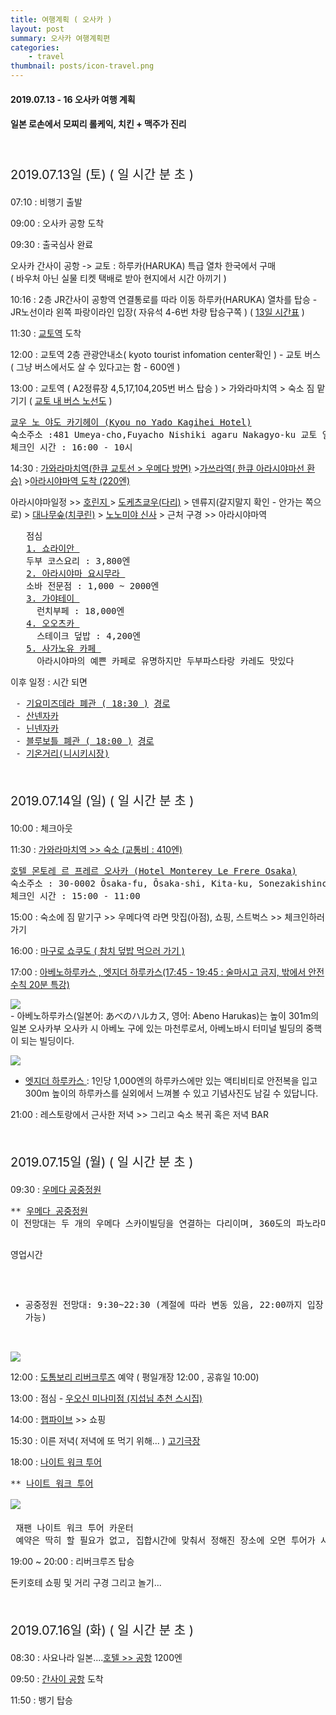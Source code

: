 ```yaml
---
title: 여행계획 ( 오사카 )
layout: post
summary: 오사카 여행계획편
categories: 
    - travel
thumbnail: posts/icon-travel.png
---
```

#### 2019.07.13 - 16 오사카 여행 계획
#### 일본 로손에서 모찌리 롤케익, 치킨 + 맥주가 진리 
<br/>
<p class="text-danger bold-text" style="font-size:20px">2019.07.13일 (토) ( <span id="days"></span>일 <span id="hour"></span>시간 <span id="minute"></span>분 <span id="second"></span>초 )</p> 
<p>07:10 : 비행기 출발</p>
<p>09:00 : 오사카 공항 도착</p>
<p>09:30 : 출국심사 완료</p>
<p class="text-danger">오사카 간사이 공항 -> 교토 : 하루카(HARUKA) 특급 열차 한국에서 구매 <br/> ( 바우처 아닌 실물 티켓 택배로 받아 현지에서 시간 아끼기 )</p>
<p>10:16 : 2층 JR간사이 공항역 연결통로를 따라 이동 하루카(HARUKA) 열차를 탑승 - JR노선이라 왼쪽 파랑이라인 입장( 자유석 4-6번 차량 탑승구쪽 ) ( <a href="http://time.jr-odekake.net/cgi-bin/mydia.cgi?MODE=11&FUNC=0&EKI=Kansai-airport&SENK=&DIR=&DDIV=&CDAY=&DITD=&DATE=20190713&COMPANY_CODE=401&COUNTRY_CODE=en&INBOUND_CODE=7&yearmonth=201907&day=13&x=60&y=4" target="_blank">13일 시간표</a> )</p>
<p>11:30 : <a href="https://goo.gl/maps/wEuNDVrJaJDevKS58" target="_blank">교토역</a> 도착</p>
<p>12:00 : 교토역 2층 관광안내소( kyoto tourist infomation center확인 ) - 교토 버스 ( 그냥 버스에서도 살 수 있다고는 함 - 600엔 )</p>
<p>13:00 : 교토역 ( A2정류장 4,5,17,104,205번 버스 탑승 ) > 가와라마치역 > 숙소 짐 맡기기 ( <a href="https://www2.city.kyoto.lg.jp/kotsu/webguide/ko/comm/routemap.html" target="_blank">교토 내 버스 노선도</a> )</p>
<pre>
<a href="https://maps.app.goo.gl/h8abA2UkoY3wonLR8" target="_blank">쿄우 노 야도 카기헤이 (Kyou no Yado Kagihei Hotel)</a>
숙소주소 :481 Umeya-cho,Fuyacho Nishiki agaru Nakagyo-ku 교토 일본 604-8057
체크인 시간 : 16:00 - 10시
</pre>
<p>14:30 : <a href="https://goo.gl/maps/LJEUdtrEjh8H4RvM8" target="_blank">가와라마치역(한큐 교토선 > 우메다 방면)</a> ><a href="https://goo.gl/maps/8SvPUBt6kDpjXarP6" target="_blank">가쓰라역( 한큐 아라시야마선 환승)</a> ><a href="https://goo.gl/maps/8SvPUBt6kDpjXarP6" target="_blank">아라시야마역 도착 (220엔)</a></p>
<p class="bold-text text-danger"> 아라시야마일정 >> <a href="https://goo.gl/maps/XbQkSSB7rY5RbBQX6" target="_blank"> 호린지 </a> > <a href="https://goo.gl/maps/u1QjxEFhDdqeXpTW7" target="_blank">도케츠쿄우(다리)</a> > 덴류지(갈지말지 확인 - 안가는 쪽으로) > <a href="https://g.page/arashiyama-bamboo-forest?share" target="_blank">대나무숲(치쿠린)</a>  >  <a href="https://goo.gl/maps/Jsae4hVS3yz12Nxk9" target="_blank">노노미야 신사</a> 
> 근처 구경 >> 아라시야마역 </p>
<pre>
   점심
   <a href="https://goo.gl/maps/2rUL8d4ULVp5QWK69" target="_blank">1. 쇼라이안 </a>
   두부 코스요리 : 3,800엔
   <a href="https://goo.gl/maps/9XUbFoNvHhSqpFJw6" target="_blank">2. 아라시야마 요시무라 </a>
   소바 전문점 : 1,000 ~ 2000엔
   <a href="https://goo.gl/maps/T1WHKXDdTaLc9Ja5A" target="_blank">3. 가야테이 </a>
     런치부페 : 18,000엔
   <a href="https://goo.gl/maps/Nj5rGjA85owoMLEt6" target="_blank">4. 오오츠카 </a>
     스테이크 덮밥 : 4,200엔
   <a href="https://goo.gl/maps/oUjUBrtwSowEhykf6" target="_blank">5. 사가노유 카페 </a>
     아라시야마의 예쁜 카페로 유명하지만 두부파스타랑 카레도 맛있다
</pre>
<p>이후 일정 : 시간 되면</p>
<pre>
 - <a href="https://goo.gl/maps/h3vFBBa3VT3qpvZR7" target="_blank">기요미즈데라 폐관 ( 18:30 )</a> <a href="https://goo.gl/maps/qYq3SgC9ahEpsYM87" target="_blank">경로</a>
 - <a href="https://goo.gl/maps/igtyZUPy4QWsKgQa9" target="_blank">산넨자카</a> 
 - <a href="https://goo.gl/maps/2EpJhLgrAczRVysD7" target="_blank">닌넨자카</a> 
 - <a href="https://goo.gl/maps/f2rCAYPbQ5vnVCdd9" target="_blank">블루보틀 폐관 ( 18:00 )</a> <a href="https://goo.gl/maps/zfB9tVMf1tnqjkr89" target="_blank">경로</a>
 - <a href="https://goo.gl/maps/mUqhSrsGCCALj17Z7" target="_blank">기온거리(니시키시장)</a>
</pre>
<br/>
<p class="text-danger bold-text" style="font-size:20px">2019.07.14일 (일) ( <span id="days2"></span>일 <span id="hour2"></span>시간 <span id="minute2"></span>분 <span id="second2"></span>초 )</p>
<p>10:00 : 체크아웃</p>
<p>11:30 : <a href="https://goo.gl/maps/P8671AMxdeFc7a8NA" target="_blank">가와라마치역 >> 숙소 (교통비 : 
410엔)</a> </p>
<pre>
<a href="https://goo.gl/maps/vGdtQjjqkJcPancf6" target="_blank">호텔 몬토레 르 프레르 오사카 (Hotel Monterey Le Frere Osaka)</a>
숙소주소 : 30-0002 Ōsaka-fu, Ōsaka-shi, Kita-ku, Sonezakishinchi, 1-chōme−12, 曽根崎新地 1丁目 12番8号
체크인 시간 : 15:00 - 11:00
</pre>
<p>15:00 : 숙소에 짐 맡기구 >> 우메다역 라면 맛집(아점), 쇼핑, 스트벅스 >> 체크인하러가기 </p>
<p>16:00 : <a href="https://goo.gl/maps/Lt7SoiYR56Fb6wE99" target="_blank">마구로 쇼쿠도 ( 참치 
덮밥 먹으러 가기
)</a></p>
<p>17:00 : <a href="https://goo.gl/maps/rGsokHnyQFRjMswh6" target="_blank">아베노하루카스 ,
엣지더 하루카스(17:45 - 19:45 : 술마시고 금지, 밖에서 안전수칙 20분 특강)</a></p>
<img src="/assets/img/posts/travel/abeno-300.png" class="ratio-100" style="max-width:757px;"/> <br/>
 - 아베노하루카스(일본어: あべのハルカス, 영어: Abeno Harukas)는 높이 301m의 일본 오사카부 오사카 시 아베노 구에 있는 마천루로서, 아베노바시 터미널 빌딩의 중핵이 되는 빌딩이다.<br/>
 
<img src="/assets/img/posts/travel/edge-haru.png" class="ratio-100" style="max-width:555px;"><br/>
 - <a href="https://www.abenoharukas-300.jp/observatory/edge/kr/" target="_blank"> 엣지더 하루카스 </a>  : 1인당 1,000엔의 하루카스에만 있는 액티비티로 안전복을 입고 300m 높이의 하루카스를 실외에서 느껴볼 수 있고 기념사진도 남길 수 있답니다.

<p>21:00 : 레스토랑에서 근사한 저녁 >> 그리고 숙소 복귀 혹은 저녁 BAR</p>
<br/>
<p class="text-danger bold-text" style="font-size:20px">2019.07.15일 (월) ( <span id="days3"></span>일 <span id="hour3"></span>시간 <span id="minute3"></span>분 <span id="second3"></span>초 )</p>
<p> 09:30 : <a href="https://goo.gl/maps/4vr1eNNRxiCCeaUS9" target="_blank">우메다 공중정원</a></p>
<pre>
** <a class="bold-text" href="https://osaka-info.jp/ko/page/umeda-sky-building" target="_blank">우메다 공중정원</a>
이 전망대는 두 개의 우메다 스카이빌딩을 연결하는 다리이며, 360도의 파노라마 전경을 장애물 없이 볼 수 있도록 설계된 도너츠 형태의 지붕이 특징이다. 멋진 광경을 즐기면서 지상 170m에서 부는 바람을 직접 느낄 수 있다.이 전망대에서 낮에는 오사카시내뿐만 아니라 멀리 떨어진 아와지 섬도 볼 수가 있고, 밤에는 화려한 오사카의 야경을 감상할 수 있다. 빌딩 지하에는1920년대 오사카의 전통 이미지를 지닌 타키미코지라는 음식가가 있다.

<span class="bold-text">영업시간</span>
 - 공중정원 전망대: 9:30~22:30 (계절에 따라 변동 있음, 22:00까지 입장 가능) 
<img src="/assets/img/posts/travel/sky-park.png" class="ratio-100" style="max-width:658px;" />
</pre>
<p> 12:00 : <a href="https://goo.gl/maps/WMSAWRmeN6DSNfVc6" target="_blank">도톰보리 리버크루즈</a> 예약 ( 평일개장 12:00 , 공휴일 10:00)</p>
<p> 13:00 : 점심 - <a href="https://goo.gl/maps/NNQLSZnDSCiGhwFc8" target="_blank">우오신 미나미점 (지섭님 추천 스시집)</a></p>
<p> 14:00 : <a href="https://goo.gl/maps/x3PXSRYKtHZc1aAR8" target="_blank">햅파이브</a> >> 쇼핑</p>
<p> 15:30 : 이른 저녁( 저녁에 또 먹기 위해... ) <a href=" https://goo.gl/maps/NPnZBYDp38Ku1iR88" target="_blank">고기극장</a></p>
<p> 18:00 : <a href="https://goo.gl/maps/Zuom5MAoGitQVNmf9" target="_blank">나이트 워크 투어</a> </p>
<pre>
** <a class="bold-text" href="https://nightwalk.jp/ko/" target="_blank">나이트 워크 투어</a> <br/>
<img src="/assets/img/posts/travel/Nitght-walk-tour.png" class="ratio-100" style="max-width:1030px;"/> <br/>
 재팬 나이트 워크 투어 카운터
 예약은 딱히 할 필요가 없고, 집합시간에 맞춰서 정해진 장소에 오면 투어가 시작되는 형태.
</pre>

<p> 19:00 ~ 20:00 : 리버크루즈 탑승</p>
<p> 돈키호테 쇼핑 및 거리 구경 그리고 놀기...</p>

<br/>
<p class="text-danger bold-text" style="font-size:20px">2019.07.16일 (화) ( <span id="days4"></span>일 <span id="hour4"></span>시간 <span id="minute4"></span>분 <span id="second4"></span>초 )</p>
<p>08:30 : 사요나라 일본....<a href="https://goo.gl/maps/1A4k1Ehw8owcrKUS8" target="_blank">호텔 >> 공항</a> 1200엔</p>
<p>09:50 : <a href="https://goo.gl/maps/rtoctYw3sAHTrt3j8" target="_blank"> 간사이 공항</a> 도착</p>
<p>11:50 : 뱅기 탑승</p>
 
<script async type="text/javascript">
getTime();

function getTime(){
    var date        = new Date();
    var targetData  = new Date('2019-07-13T07:10:00');
    var interval    = targetData - date;
    var getDate     = changeDate( interval, [12,30.4375,24,60,60,1000] );
    $('#days').text(getDate[2])
    $('#hour').text(getDate[3])
    $('#minute').text(getDate[4])
    $('#second').text(getDate[5])
    
    targetData  = new Date('2019-07-14T00:00:00');
    interval    = targetData - date;
    getDate     = changeDate( interval, [12,30.4375,24,60,60,1000] );
    $('#days2').text(getDate[2])
    $('#hour2').text(getDate[3])
    $('#minute2').text(getDate[4])
    $('#second2').text(getDate[5])

    targetData  = new Date('2019-07-15T00:00:00');
    interval    = targetData - date;
    getDate     = changeDate( interval, [12,30.4375,24,60,60,1000] );
    $('#days3').text(getDate[2])
    $('#hour3').text(getDate[3])
    $('#minute3').text(getDate[4])
    $('#second3').text(getDate[5])
    
    targetData  = new Date('2019-07-16T00:00:00');
    interval    = targetData - date;
    getDate     = changeDate( interval, [12,30.4375,24,60,60,1000] );
    $('#days4').text(getDate[2])
    $('#hour4').text(getDate[3])
    $('#minute4').text(getDate[4])
    $('#second4').text(getDate[5])

    setTimeout(getTime, 1000);
   
}
function changeDate ( interVal, changer ){
    var result = [];
    var multiful = 1;
    for( index = 0; index < changer.length; index++ ){
        multiful = multiful*changer[index];
    }
    for( index = 0; index < changer.length; index++ ){
      var input = 0;
        if(index == 0){
            var input = Math.floor(interVal / multiful);
        } else {
            var afterMultiful = multiful/changer[index-1];
            var input = Math.floor((interVal % multiful) / afterMultiful);
            multiful = afterMultiful;
        }
         
         result.push(input);
    }
    
    return result;
}

</script>